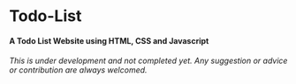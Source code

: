 # Todo-List
#### A Todo List Website using HTML, CSS and Javascript

###### This is under development and not completed yet. Any suggestion or advice or contribution are always welcomed.
